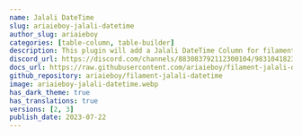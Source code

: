 ```yaml
---
name: Jalali DateTime
slug: ariaieboy-jalali-datetime
author_slug: ariaieboy
categories: [table-column, table-builder]
description: This plugin will add a Jalali DateTime Column for filament table builder.
discord_url: https://discord.com/channels/883083792112300104/983104182351433738
docs_url: https://raw.githubusercontent.com/ariaieboy/filament-jalali-datetime/main/README.md
github_repository: ariaieboy/filament-jalali-datetime
image: ariaieboy-jalali-datetime.webp
has_dark_theme: true
has_translations: true
versions: [2, 3]
publish_date: 2023-07-22
---
```

